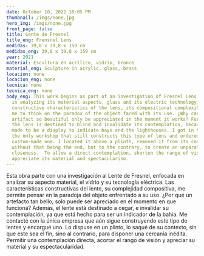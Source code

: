 ```yaml
---
date: October 10, 2022 10:05 PM
thumbnail: /imgs/none.jpg
hero_img: /imgs/none.jpg
front_page: false
title: Lente de Fresnel
title_eng: Frensnel Lens
medidas: 39,8 x 39,8 x 159 cm
medidas_eng: 39,8 x 39,8 x 159 cm
year: 2021
material: Escultura en acrílico, vidrio, bronce
material_eng: Sculpture in acrylic, glass, brass
locacion: none
locacion_eng: none
tecnica: none
tecnica_eng: none
body_eng: This work begins as part of an investigation of Fresnel Lens, focused
  in analyzing its material aspects, glass and its electric technology.  The
  constructive characteristics of the lens, its compositional complexity, allow
  me to think on the paradox of the object faced with its use. ¿Why can an
  artifact so beautiful only be appreciated in the moment it works? Further so,
  the lens is destined to blind and invalidate its contemplation, because it is
  made to be a display to indicate bays and the lighthouses. I got in touch with
  the only workshop that still constructs this type of lens and ordered a
  custom-made one. I located it above a plinth, removed it from its context,
  without that being the end, but to the contrary, to create an unparalleled
  closeness.  To allow a direct contemplation, shorten the range of vision and
  appreciate its material and spectacularism.
---
```

Esta obra parte con una investigación al Lente de Fresnel, enfocada en analizar su aspecto material, el vidrio y su tecnología eléctrica. Las características constructivas del lente, su complejidad compositiva, me permite pensar en la paradoja del objeto enfrentado a su uso. ¿Por qué un artefacto tan bello, solo puede ser apreciado en el momento en que funciona? Además, el lente está destinado a cegar, e invalidar su contemplación, ya que está hecho para ser un indicador de la bahía. Me contacté con la única empresa que aún sigue construyendo este tipo de lentes y encargué uno. Lo dispuse en un plinto, lo saqué de su contexto, sin que este sea el fin, sino al contrario, para disponer una cercanía inédita. Permitir una contemplación directa, acortar el rango de visión y apreciar su material y su espectacularidad.

